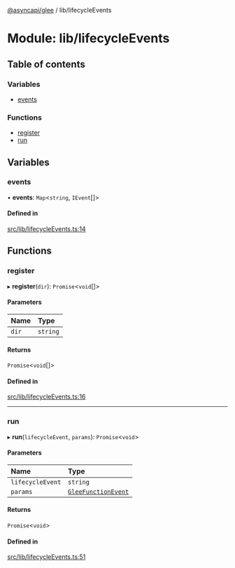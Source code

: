 [@asyncapi/glee](../README.md) / lib/lifecycleEvents

# Module: lib/lifecycleEvents

## Table of contents

### Variables

- [events](lib_lifecycleEvents.md#events)

### Functions

- [register](lib_lifecycleEvents.md#register)
- [run](lib_lifecycleEvents.md#run)

## Variables

### events

• **events**: `Map`<`string`, `IEvent`[]\>

#### Defined in

[src/lib/lifecycleEvents.ts:14](https://github.com/asyncapi/glee/blob/33a5804/src/lib/lifecycleEvents.ts#L14)

## Functions

### register

▸ **register**(`dir`): `Promise`<`void`[]\>

#### Parameters

| Name | Type |
| :------ | :------ |
| `dir` | `string` |

#### Returns

`Promise`<`void`[]\>

#### Defined in

[src/lib/lifecycleEvents.ts:16](https://github.com/asyncapi/glee/blob/33a5804/src/lib/lifecycleEvents.ts#L16)

___

### run

▸ **run**(`lifecycleEvent`, `params`): `Promise`<`void`\>

#### Parameters

| Name | Type |
| :------ | :------ |
| `lifecycleEvent` | `string` |
| `params` | [`GleeFunctionEvent`](lib.md#gleefunctionevent) |

#### Returns

`Promise`<`void`\>

#### Defined in

[src/lib/lifecycleEvents.ts:51](https://github.com/asyncapi/glee/blob/33a5804/src/lib/lifecycleEvents.ts#L51)

